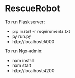 # RescueRobot

To run Flask server:
- pip install -r requirements.txt
- py run.py
- http://localhost:5000

To run Ngx-admin:
- npm install
- npm start
- http://localhost:4200

